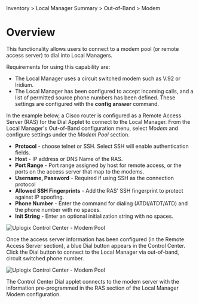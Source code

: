 <!-- 5.4 -->

<div class='ucc' />Inventory > Local Manager Summary > Out-of-Band > Modem</div>

# Overview

This functionality allows users to connect to a modem pool (or remote access server) to dial into Local Managers.

Requirements for using this capability are:

* The Local Manager uses a circuit switched modem such as V.92 or Iridium.
* The Local Manager has been configured to accept incoming calls, and a list of permitted source phone numbers has been defined. These settings are configured with the **config answer** command.

In the example below, a Cisco router is configured as a Remote Access Server (RAS) for the Dial Applet to connect to the Local Manager. From the Local Manager's Out-of-Band configuration menu, select *Modem* and configure settings under the *Modem Pool* section.

* **Protocol** - choose telnet or SSH. Select SSH will enable authentication fields.
* **Host** - IP address or DNS Name of the RAS. 
* **Port Range** - Port range assigned by host for remote access, or the ports on the access server that map to the modems.
* **Username, Password** - Required if using SSH as the connection protocol
* **Allowed SSH Fingerprints** - Add the RAS' SSH fingerprint to protect against IP spoofing.
* **Phone Number** - Enter the command for dialing (ATDI/ATDT/ATD) and the phone number with no spaces.
* **Init String** - Enter an optional initialization string with no spaces.
 
![Uplogix Control Center - Modem Pool](http://uplogix.com/support/docs/img/5.4/uplogix-control-center-modem-pool.png)

Once the access server information has been configured (in the Remote Access Server section), a blue Dial button appears in the Control Center. Click the Dial button to connect to the Local Manager via out-of-band, circuit switched phone number.

![Uplogix Control Center - Modem Pool](http://uplogix.com/support/docs/img/5.4/uplogix-control-center-dial-button.png)
  
The Control Center Dial applet connects to the modem server with the information pre-programmed in the RAS section of the Local Manager Modem configuration.
